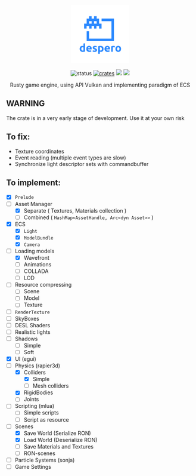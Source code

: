 <p align="center">
    <a href="https://konceptosociala.eu.org/despero"><img src="despero.svg" height="156" width="156" alt="despero"></a>
</p>    

<p align="center">
  <img src="https://img.shields.io/badge/Status-Alpha-blue?style=flat-square" alt="status">
  <a href="crates.io/crates/despero"><img src="https://img.shields.io/crates/v/despero.svg?style=flat-square" alt="crates"></a>
  <img src="https://img.shields.io/github/stars/konceptosociala/despero?style=flat-square&color=orange">
  <a href="https://github.com/konceptosociala/despero/issues"><img src="https://img.shields.io/github/issues/konceptosociala/despero?color=green&style=flat-square"></a>
</p>

<p align="center">
    Rusty game engine, using API Vulkan and implementing paradigm of ECS
</p>

## WARNING
The crate is in a very early stage of development. Use it at your own risk

## To fix:
- Texture coordinates
- Event reading (multiple event types are slow)
- Synchronize light descriptor sets with commandbuffer

## To implement:

- [x] `Prelude`
- [ ] Asset Manager
    - [x] Separate ( Textures, Materials collection )
    - [ ] Combined ( `HashMap<AssetHandle, Arc<dyn Asset>>` )
- [x] ECS
    - [x] `Light`
    - [x] `ModelBundle`
    - [x] `Camera`
- [ ] Loading models
    - [x] Wavefront
    - [ ] Animations
    - [ ] COLLADA
    - [ ] LOD
- [ ] Resource compressing
    - [ ] Scene
    - [ ] Model
    - [ ] Texture
- [ ] `RenderTexture`
- [ ] SkyBoxes
- [ ] DESL Shaders
- [ ] Realistic lights
- [ ] Shadows
    - [ ] Simple
    - [ ] Soft
- [x] UI (egui)
- [ ] Physics (rapier3d)
    - [x] Colliders
        - [x] Simple
        - [ ] Mesh colliders
    - [x] RigidBodies
    - [ ] Joints
- [ ] Scripting (mlua)
    - [ ] Simple scripts
    - [ ] Script as resource
- [ ] Scenes
    - [x] Save World (Serialize RON)
    - [x] Load World (Deserialize RON)
    - [ ] Save Materials and Textures
    - [ ] RON-scenes
- [ ] Particle Systems (sonja)
- [ ] Game Settings
